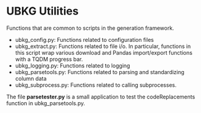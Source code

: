 # UBKG Utilities

Functions that are common to scripts in the generation framework.

- ubkg_config.py: Functions related to configuration files
- ubkg_extract.py: Functions related to file i/o. In particular, functions in this script wrap various download and Pandas import/export functions with a TQDM progress bar.
- ubkg_logging.py: Functions related to logging
- ubkg_parsetools.py: Functions related to parsing and standardizing column data
- ubkg_subprocess.py: Functions related to calling subprocesses.

The file **parsetester.py** is a small application to test the codeReplacements function in ubkg_parsetools.py.